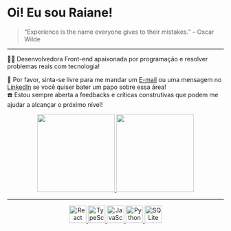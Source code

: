 # Oi! Eu sou Raiane!

>“Experience is the name everyone gives to their mistakes.” – Oscar Wilde
<hr> 

👩‍💻 Desenvolvedora Front-end apaixonada por programação e resolver problemas reais com tecnologia! <br>

📩 Por favor, sinta-se livre para me mandar um <a href="mailto:raiane.oliveira404@gmail.com">E-mail</a> ou uma mensagem no [LinkedIn](https://www.linkedin.com/in/raiane-oliveira-dev/) se você quiser bater um papo sobre essa área!<br>
☎️ Estou sempre aberta a feedbacks e críticas construtivas que podem me ajudar a alcançar o próximo nível!

<div align="center">
  <a target="_blank" href="https://github.com/raiane-oliveira">
  <img height="180em" src="https://github-personal-readme-stats.vercel.app/api?username=raiane-oliveira&show_icons=true&theme=radical&include_all_commits=true&count_private=true&border_radius=10"/>
  <img height="180em" src="https://github-personal-readme-stats.vercel.app/api/top-langs/?username=raiane-oliveira&layout=compact&langs_count=16&theme=radical&border_radius=10"/>
</div>

  ***
  
<div align="center">
    <img title="React" alt="React icon" height="40" width="40" src="https://cdn.jsdelivr.net/gh/devicons/devicon/icons/react/react-original.svg" />
    <img title="TypeScript" alt="TypeScript icon" height="40" width="40" src="https://cdn.jsdelivr.net/gh/devicons/devicon/icons/typescript/typescript-original.svg" />
    <img title="JavaScript" alt="JavaScript" height="40" width="40" src="https://cdn.jsdelivr.net/gh/devicons/devicon/icons/javascript/javascript-original.svg" />
    <img title="Python" alt="Python" height="40" width="40" src="https://cdn.jsdelivr.net/gh/devicons/devicon/icons/python/python-original.svg" />
    <img title="SQLite" alt="SQLite" height="40" width="40" src="https://cdn.jsdelivr.net/gh/devicons/devicon/icons/sqlite/sqlite-original.svg" />
</div>
  
##
